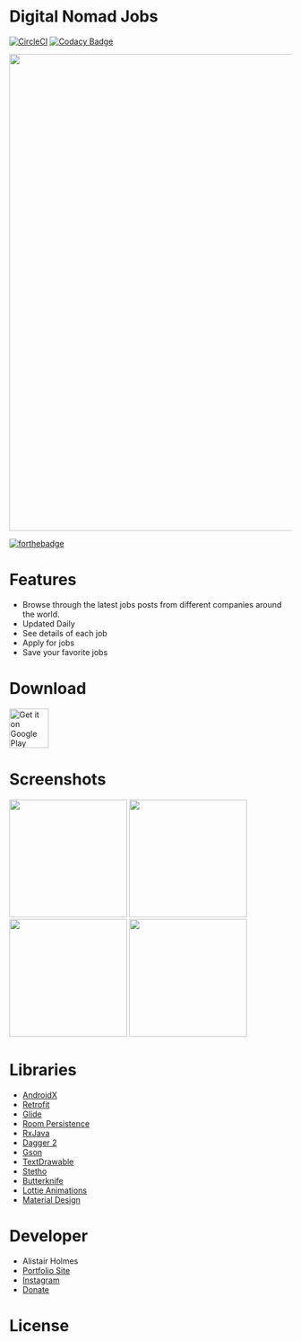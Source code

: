 # Digital Nomad Jobs
[![CircleCI](https://circleci.com/gh/alistairholmes/Digital-Nomad-Jobs/tree/development.svg?style=svg&circle-token=da550d5a48633252deaffd316db536f2c1e95598)](https://circleci.com/gh/alistairholmes/Digital-Nomad-Jobs/tree/development)
[![Codacy Badge](https://api.codacy.com/project/badge/Grade/902c2d286efd462fa33c23c5d60f61a9)](https://www.codacy.com?utm_source=github.com&amp;utm_medium=referral&amp;utm_content=alistairholmes/Digital-Nomad-Jobs&amp;utm_campaign=Badge_Grade)

<img src="https://user-images.githubusercontent.com/22801227/54697789-dd063700-4b36-11e9-882d-fa8aceb457a2.png" width="850">

[![forthebadge](https://forthebadge.com/images/badges/built-for-android.svg)](https://forthebadge.com)

# Features

* Browse through the latest jobs posts from different companies around the world.
* Updated Daily
* See details of each job
* Apply for jobs
* Save your favorite jobs

# Download

<a href="https://play.google.com/store/apps/details?id=io.github.alistairholmes.digitalnomadjobs" target="_blank">
<img src="https://play.google.com/intl/en_us/badges/images/generic/en-play-badge.png" alt="Get it on Google Play" height="70"/></a>


# Screenshots

<img src="https://user-images.githubusercontent.com/22801227/59331785-0a592000-8cf5-11e9-9058-9bf92fdeb59d.png" width="210"> <img src="https://user-images.githubusercontent.com/22801227/59331790-0cbb7a00-8cf5-11e9-8ebf-bece9e2fa13e.png" width="210"> <img src="https://user-images.githubusercontent.com/22801227/59331792-0e853d80-8cf5-11e9-8589-aabd51b8184d.png" width="210"> <img src="https://user-images.githubusercontent.com/22801227/59331794-0fb66a80-8cf5-11e9-9a3d-7784c0155e5f.png" width="210">

# Libraries

* [AndroidX](https://developer.android.com/jetpack/androidx)
* [Retrofit](https://github.com/square/retrofit)
* [Glide](https://github.com/bumptech/glide)
* [Room Persistence](https://developer.android.com/topic/libraries/architecture/room)
* [RxJava](https://github.com/ReactiveX/RxJava)
* [Dagger 2](https://github.com/google/dagger)
* [Gson](https://github.com/google/gson)
* [TextDrawable](https://github.com/amulyakhare/TextDrawable)
* [Stetho](https://github.com/facebook/stetho)
* [Butterknife](https://github.com/JakeWharton/butterknife)
* [Lottie Animations](https://github.com/airbnb/lottie-android)
* [Material Design](https://material.io/)

# Developer

* Alistair Holmes
 * [Portfolio Site](http://www.alistair.ml)
 * [Instagram](https://www.instagram.com/alistair.holmes/)
 * [Donate](https://www.paypal.me/alistairholmes)

# License
